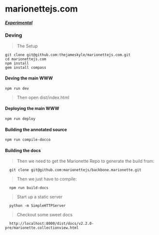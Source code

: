 marionettejs.com
================

##### [Experimental](http://marionettejs.github.io/marionettejs.com/)

### Deving

> The Setup

    git clone git@github.com:thejameskyle/marionettejs.com.git
    cd marionettejs.com
    npm install
    gem install compass

#### Deving the main WWW

    npm run dev

> Then open dist/index.html

#### Deploying the main WWW

    npm run deploy

#### Building the annotated source

    npm run compile-docco

#### Building the docs

  > Then we need to get the Marionette Repo to generate the build from:

      git clone git@github.com:marionettejs/backbone.marionette.git

  > Then we just have to compile:

      npm run build-docs

  > Start up a static server

      python -m SimpleHTTPServer

  > Checkout some sweet docs

      http://localhost:8000/dist/docs/v2.2.0-pre/marionette.collectionview.html

